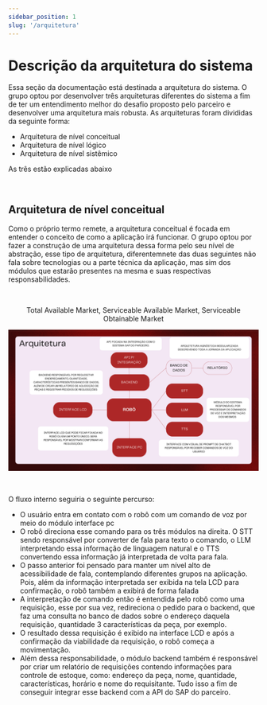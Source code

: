 ```yaml
---
sidebar_position: 1
slug: '/arquitetura'
---
```


# Descrição da arquitetura do sistema

Essa seção da documentação está destinada a arquitetura do sistema. O grupo optou por desenvolver três arquiteturas diferentes do sistema a fim de ter um entendimento melhor do desafio proposto pelo parceiro e desenvolver uma arquitetura mais robusta.
As arquiteturas foram divididas da seguinte forma:

- Arquitetura de nível conceitual
- Arquitetura de nível lógico
- Arquitetura de nível sistêmico

As três estão explicadas abaixo

<br/>

## Arquitetura de nível conceitual

Como o próprio termo remete, a arquitetura conceitual é focada em entender o conceito de como a aplicação irá funcionar. O grupo optou por fazer a construção de uma arquitetura dessa forma pelo seu nível de abstração, esse tipo de arquitetura, diferentemnete das duas seguintes não fala sobre tecnologias ou a parte técnica da aplicação, mas sim dos módulos que estarão presentes na mesma e suas respectivas responsabilidades.

<br />

<p align="center"> Total Available Market, Serviceable Available Market, Serviceable Obtainable Market </p>

![Arquitetura Conceitual](../../static/img/arquitetura_conceitual.png)


<br />

O fluxo interno seguiria o seguinte percurso:

- O usuário entra em contato com o robô com um comando de voz por meio do módulo interface pc
- O robô direciona esse comando para os três módulos na direita. O STT sendo responsável por converter de fala para texto o comando, o LLM interpretando essa informação de linguagem natural e o TTS convertendo essa informação já interpretada de volta para fala.
- O passo anterior foi pensado para manter um nível alto de acessibilidade de fala, contemplando diferentes grupos na aplicação. Pois, além da informação interpretada ser exibida na tela LCD para confirmação, o robô também a exibirá de forma falada
- A interpretação de comando então é entendida pelo robô como uma requisição, esse por sua vez, redireciona o pedido para o backend, que faz uma consulta no banco de dados sobre o endereço daquela requisição, quantidade 3 características da peça, por exemplo.
- O resultado dessa requisição é exibido na interface LCD e após a confirmação da viabilidade da requisição, o robô começa a movimentação.
- Além dessa responsabilidade, o módulo backend também é responsável por criar um relatório de requisições contendo informações para controle de estoque, como: endereço da peça, nome, quantidade, características, horário e nome do requisitante. Tudo isso a fim de conseguir integrar esse backend com a API do SAP do parceiro.
